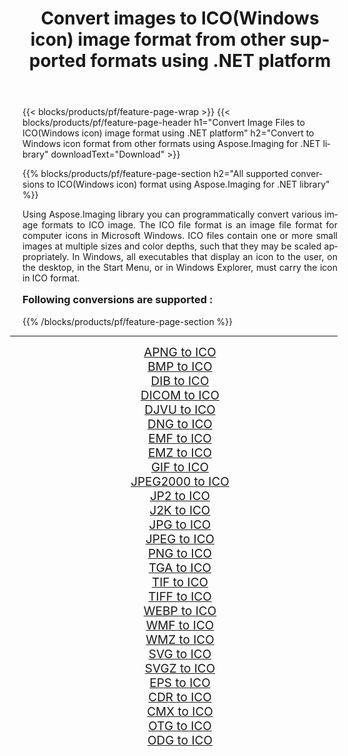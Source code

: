 ﻿---
title: Convert images to ICO(Windows icon) image format from other supported formats using .NET platform 
weight: 3920
url: /net/conversion/to/ico/ 
lang: en
langdirlevel: 2
locales: zh-hans,ja,it,ru,de,es,fr,nl,id,lt,pl,pt,vi,tr,ko,zh-hant,ar,hi,th,sv,cs,uk,he
description: Using Aspose.Imaging for .NET library it is easy to convert to ICO(Windows icon) from other supported image formats
---

{{< blocks/products/pf/feature-page-wrap >}}
{{< blocks/products/pf/feature-page-header h1="Convert Image Files to ICO(Windows icon) image format using .NET platform" h2="Convert to Windows icon format from other formats using Aspose.Imaging for .NET library" downloadText="Download" >}}


{{% blocks/products/pf/feature-page-section  h2="All supported conversions to ICO(Windows icon) format using Aspose.Imaging for .NET library" %}}
<p align=justify>Using Aspose.Imaging library you can programmatically convert various image formats to ICO image. The ICO file format is an image file format for computer icons in Microsoft Windows. ICO files contain one or more small images at multiple sizes and color depths, such that they may be scaled appropriately. In Windows, all executables that display an icon to the user, on the desktop, in the Start Menu, or in Windows Explorer, must carry the icon in ICO format.</p>
<h3 style="margin-top:16px;">
Following conversions are supported :
</h3>
{{% /blocks/products/pf/feature-page-section %}}
<div class="container-fluid productfamilypage bg-gray">
    <div class="convertypes bg-gray agp-content section">
        <div class="container">
		<hr style="margin-left:-20px;"/>
		<div class="row other-converters" style="gap: 10px;font-size: 19px;text-align:center;">
		    <div class='col-md-3 other-converter remove-lp remove-rp'><a href="/imaging/net/conversion/apng-to-ico/" style="padding:15px;">APNG to ICO</a></div>
<div class='col-md-3 other-converter remove-lp remove-rp'><a href="/imaging/net/conversion/bmp-to-ico/" style="padding:15px;">BMP to ICO</a></div>
<div class='col-md-3 other-converter remove-lp remove-rp'><a href="/imaging/net/conversion/dib-to-ico/" style="padding:15px;">DIB to ICO</a></div>
<div class='col-md-3 other-converter remove-lp remove-rp'><a href="/imaging/net/conversion/dicom-to-ico/" style="padding:15px;">DICOM to ICO</a></div>
<div class='col-md-3 other-converter remove-lp remove-rp'><a href="/imaging/net/conversion/djvu-to-ico/" style="padding:15px;">DJVU to ICO</a></div>
<div class='col-md-3 other-converter remove-lp remove-rp'><a href="/imaging/net/conversion/dng-to-ico/" style="padding:15px;">DNG to ICO</a></div>
<div class='col-md-3 other-converter remove-lp remove-rp'><a href="/imaging/net/conversion/emf-to-ico/" style="padding:15px;">EMF to ICO</a></div>
<div class='col-md-3 other-converter remove-lp remove-rp'><a href="/imaging/net/conversion/emz-to-ico/" style="padding:15px;">EMZ to ICO</a></div>
<div class='col-md-3 other-converter remove-lp remove-rp'><a href="/imaging/net/conversion/gif-to-ico/" style="padding:15px;">GIF to ICO</a></div>
<div class='col-md-3 other-converter remove-lp remove-rp'><a href="/imaging/net/conversion/jpeg2000-to-ico/" style="padding:15px;">JPEG2000 to ICO</a></div>
<div class='col-md-3 other-converter remove-lp remove-rp'><a href="/imaging/net/conversion/jp2-to-ico/" style="padding:15px;">JP2 to ICO</a></div>
<div class='col-md-3 other-converter remove-lp remove-rp'><a href="/imaging/net/conversion/j2k-to-ico/" style="padding:15px;">J2K to ICO</a></div>
<div class='col-md-3 other-converter remove-lp remove-rp'><a href="/imaging/net/conversion/jpg-to-ico/" style="padding:15px;">JPG to ICO</a></div>
<div class='col-md-3 other-converter remove-lp remove-rp'><a href="/imaging/net/conversion/jpeg-to-ico/" style="padding:15px;">JPEG to ICO</a></div>
<div class='col-md-3 other-converter remove-lp remove-rp'><a href="/imaging/net/conversion/png-to-ico/" style="padding:15px;">PNG to ICO</a></div>
<div class='col-md-3 other-converter remove-lp remove-rp'><a href="/imaging/net/conversion/tga-to-ico/" style="padding:15px;">TGA to ICO</a></div>
<div class='col-md-3 other-converter remove-lp remove-rp'><a href="/imaging/net/conversion/tif-to-ico/" style="padding:15px;">TIF to ICO</a></div>
<div class='col-md-3 other-converter remove-lp remove-rp'><a href="/imaging/net/conversion/tiff-to-ico/" style="padding:15px;">TIFF to ICO</a></div>
<div class='col-md-3 other-converter remove-lp remove-rp'><a href="/imaging/net/conversion/webp-to-ico/" style="padding:15px;">WEBP to ICO</a></div>
<div class='col-md-3 other-converter remove-lp remove-rp'><a href="/imaging/net/conversion/wmf-to-ico/" style="padding:15px;">WMF to ICO</a></div>
<div class='col-md-3 other-converter remove-lp remove-rp'><a href="/imaging/net/conversion/wmz-to-ico/" style="padding:15px;">WMZ to ICO</a></div>
<div class='col-md-3 other-converter remove-lp remove-rp'><a href="/imaging/net/conversion/svg-to-ico/" style="padding:15px;">SVG to ICO</a></div>
<div class='col-md-3 other-converter remove-lp remove-rp'><a href="/imaging/net/conversion/svgz-to-ico/" style="padding:15px;">SVGZ to ICO</a></div>
<div class='col-md-3 other-converter remove-lp remove-rp'><a href="/imaging/net/conversion/eps-to-ico/" style="padding:15px;">EPS to ICO</a></div>
<div class='col-md-3 other-converter remove-lp remove-rp'><a href="/imaging/net/conversion/cdr-to-ico/" style="padding:15px;">CDR to ICO</a></div>
<div class='col-md-3 other-converter remove-lp remove-rp'><a href="/imaging/net/conversion/cmx-to-ico/" style="padding:15px;">CMX to ICO</a></div>
<div class='col-md-3 other-converter remove-lp remove-rp'><a href="/imaging/net/conversion/otg-to-ico/" style="padding:15px;">OTG to ICO</a></div>
<div class='col-md-3 other-converter remove-lp remove-rp'><a href="/imaging/net/conversion/odg-to-ico/" style="padding:15px;">ODG to ICO</a></div>
                </div>
        </div>
    </div>
</div>
<br/>

